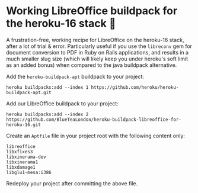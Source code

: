 # Working LibreOffice buildpack for the heroku-16 stack 🎉

A frustration-free, working recipe for LibreOffice on the heroku-16 stack, after a lot of trial & error. Particularly useful if you use the `libreconv` gem for document conversion to PDF in Ruby on Rails applications, and results in a much smaller slug size (which will likely keep you under heroku's soft limit as an added bonus) when compared to the java buildpack alternative.

Add the `heroku-buildpack-apt` buildpack to your project:
```
heroku buildpacks:add --index 1 https://github.com/heroku/heroku-buildpack-apt.git
```

Add our LibreOffice buildpack to your project:
```
heroku buildpacks:add --index 2 https://github.com/BlueTeaLondon/heroku-buildpack-libreoffice-for-heroku-16.git
```

Create an `Aptfile` file in your project root with the following content only:
```
libreoffice
libxfixes3
libxinerama-dev
libxinerama1
libxdamage1
libglu1-mesa:i386
```

Redeploy your project after committing the above file.

